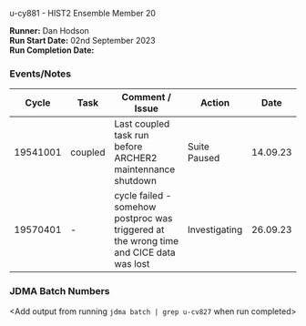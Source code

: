  u-cy881 - HIST2 Ensemble Member 20

**Runner:**  Dan Hodson  
**Run Start Date:**  02nd September 2023  
**Run Completion Date:**

### Events/Notes

| Cycle | Task | Comment / Issue | Action | Date |
| ---   | ---  | ---             | ---    | ---- |
| 19541001|  coupled   |    Last coupled task run before ARCHER2 maintennance shutdown   |  Suite Paused     | 14.09.23  |
| 19570401| - |cycle failed - somehow postproc was triggered at the wrong time and CICE data was lost| Investigating | 26.09.23 |




### JDMA Batch Numbers

<Add output from running `jdma batch | grep u-cv827` when run completed>
